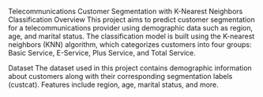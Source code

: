 Telecommunications Customer Segmentation with K-Nearest Neighbors Classification
Overview
This project aims to predict customer segmentation for a telecommunications provider using demographic data such as region, age, and marital status. The classification model is built using the K-nearest neighbors (KNN) algorithm, which categorizes customers into four groups: Basic Service, E-Service, Plus Service, and Total Service.

Dataset
The dataset used in this project contains demographic information about customers along with their corresponding segmentation labels (custcat). Features include region, age, marital status, and more.

